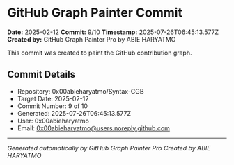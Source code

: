 # GitHub Graph Painter Commit

**Date:** 2025-02-12
**Commit:** 9/10
**Timestamp:** 2025-07-26T06:45:13.577Z
**Created by:** GitHub Graph Painter Pro by ABIE HARYATMO

This commit was created to paint the GitHub contribution graph.

## Commit Details
- Repository: 0x00abieharyatmo/Syntax-CGB
- Target Date: 2025-02-12
- Commit Number: 9 of 10
- Generated: 2025-07-26T06:45:13.577Z
- User: 0x00abieharyatmo
- Email: 0x00abieharyatmo@users.noreply.github.com

---
*Generated automatically by GitHub Graph Painter Pro*
*Created by ABIE HARYATMO*
